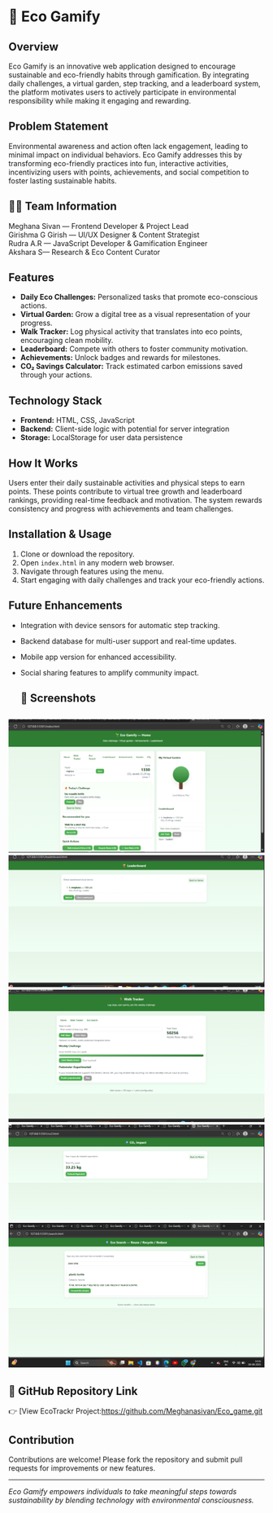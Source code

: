# 🌱 Eco Gamify

## Overview
Eco Gamify is an innovative web application designed to encourage sustainable and eco-friendly habits through gamification. By integrating daily challenges, a virtual garden, step tracking, and a leaderboard system, the platform motivates users to actively participate in environmental responsibility while making it engaging and rewarding.

## Problem Statement
Environmental awareness and action often lack engagement, leading to minimal impact on individual behaviors. Eco Gamify addresses this by transforming eco-friendly practices into fun, interactive activities, incentivizing users with points, achievements, and social competition to foster lasting sustainable habits.
## 👩‍💻 Team Information
  Meghana Sivan — Frontend Developer & Project Lead  
  Girishma G Girish — UI/UX Designer & Content Strategist  
  Rudra A.R — JavaScript Developer & Gamification Engineer  
  Akshara S— Research & Eco Content Curator  

## Features
- **Daily Eco Challenges:** Personalized tasks that promote eco-conscious actions.
- **Virtual Garden:** Grow a digital tree as a visual representation of your progress.
- **Walk Tracker:** Log physical activity that translates into eco points, encouraging clean mobility.
- **Leaderboard:** Compete with others to foster community motivation.
- **Achievements:** Unlock badges and rewards for milestones.
- **CO₂ Savings Calculator:** Track estimated carbon emissions saved through your actions.

## Technology Stack
- **Frontend:** HTML, CSS, JavaScript
- **Backend:** Client-side logic with potential for server integration
- **Storage:** LocalStorage for user data persistence

## How It Works
Users enter their daily sustainable activities and physical steps to earn points. These points contribute to virtual tree growth and leaderboard rankings, providing real-time feedback and motivation. The system rewards consistency and progress with achievements and team challenges.

## Installation & Usage
1. Clone or download the repository.
2. Open `index.html` in any modern web browser.
3. Navigate through features using the menu.
4. Start engaging with daily challenges and track your eco-friendly actions.

## Future Enhancements
- Integration with device sensors for automatic step tracking.
- Backend database for multi-user support and real-time updates.
- Mobile app version for enhanced accessibility.
- Social sharing features to amplify community impact.
  
  ## 📸 Screenshots
![Home](./assets/home.png)
![Leaderboard](./assets/leaderboard.png)
![walk](./assets/walk.png)
![Co2](./assets/co2.png)
![search](./assets/search.png)
---

## 📂 GitHub Repository Link
👉 [View EcoTrackr Project:https://github.com/Meghanasivan/Eco_game.git

## Contribution
Contributions are welcome! Please fork the repository and submit pull requests for improvements or new features.

---

*Eco Gamify empowers individuals to take meaningful steps towards sustainability by blending technology with environmental consciousness.*


